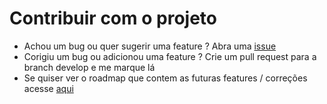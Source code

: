 # Contribuir com o projeto

- Achou um bug ou quer sugerir uma feature ? Abra uma [issue](https://github.com/Kaua3045/ecommerce-users/issues)
- Corigiu um bug ou adicionou uma feature ? Crie um pull request para a branch develop e me marque lá
- Se quiser ver o roadmap que contem as futuras features / correções acesse [aqui](roadmap.md)